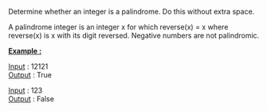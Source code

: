 

Determine whether an integer is a palindrome. Do this without extra space.

A palindrome integer is an integer x for which reverse(x) = x where reverse(x) is x with its digit reversed.
Negative numbers are not palindromic.

<u><b>Example :</b></u>

<u>Input</u> : 12121<br>
<u>Output</u> : True

<u>Input</u> : 123<br>
<u>Output</u> : False

